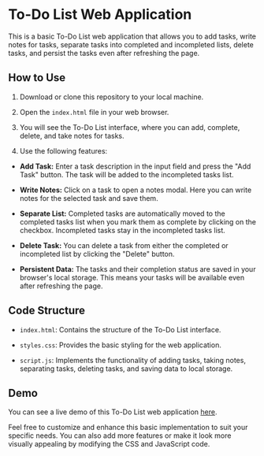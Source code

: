 # To-Do List Web Application

This is a basic To-Do List web application that allows you to add tasks, write notes for tasks, separate tasks into completed and incompleted lists, delete tasks, and persist the tasks even after refreshing the page.

## How to Use

1. Download or clone this repository to your local machine.

2. Open the `index.html` file in your web browser.

3. You will see the To-Do List interface, where you can add, complete, delete, and take notes for tasks.

4. Use the following features:

- **Add Task:** Enter a task description in the input field and press the "Add Task" button. The task will be added to the incompleted tasks list.

- **Write Notes:** Click on a task to open a notes modal. Here you can write notes for the selected task and save them.

- **Separate List:** Completed tasks are automatically moved to the completed tasks list when you mark them as complete by clicking on the checkbox. Incompleted tasks stay in the incompleted tasks list.

- **Delete Task:** You can delete a task from either the completed or incompleted list by clicking the "Delete" button.

- **Persistent Data:** The tasks and their completion status are saved in your browser's local storage. This means your tasks will be available even after refreshing the page.

## Code Structure

- `index.html`: Contains the structure of the To-Do List interface.

- `styles.css`: Provides the basic styling for the web application.

- `script.js`: Implements the functionality of adding tasks, taking notes, separating tasks, deleting tasks, and saving data to local storage.



## Demo

You can see a live demo of this To-Do List web application [here](#).

Feel free to customize and enhance this basic implementation to suit your specific needs. You can also add more features or make it look more visually appealing by modifying the CSS and JavaScript code.

